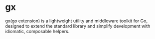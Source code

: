 # gx
gx(go extension) is a lightweight utility and middleware toolkit for Go, designed to extend the standard library and simplify development with idiomatic, composable helpers.
